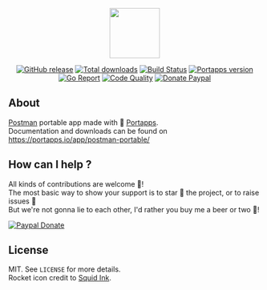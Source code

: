 <p align="center"><a href="https://portapps.io/app/postman-portable/" target="_blank"><img width="100" src="https://github.com/portapps/postman-portable/blob/master/res/papp.png"></a></p>

<p align="center">
  <a href="https://portapps.io/app/postman-portable/#download"><img src="https://img.shields.io/github/release/portapps/postman-portable.svg?style=flat-square" alt="GitHub release"></a>
  <a href="https://portapps.io/app/postman-portable/#download"><img src="https://img.shields.io/github/downloads/portapps/postman-portable/total.svg?style=flat-square" alt="Total downloads"></a>
  <a href="https://travis-ci.com/portapps/postman-portable"><img src="https://img.shields.io/travis/com/portapps/postman-portable/master.svg?style=flat-square" alt="Build Status"></a>
  <a href="https://github.com/portapps/portapps"><img src="https://img.shields.io/badge/portapps-1.21.0-479fdb.svg?style=flat-square" alt="Portapps version"></a>
  <a href="https://goreportcard.com/report/github.com/portapps/postman-portable"><img src="https://goreportcard.com/badge/github.com/portapps/postman-portable?style=flat-square" alt="Go Report"></a>
  <a href="https://www.codacy.com/app/portapps/postman-portable"><img src="https://img.shields.io/codacy/grade/0ce1a298009f4f5db651908ec65f88e8.svg?style=flat-square" alt="Code Quality"></a>
  <a href="https://www.paypal.com/cgi-bin/webscr?cmd=_s-xclick&hosted_button_id=WQD7AQGPDEPSG"><img src="https://img.shields.io/badge/donate-paypal-7057ff.svg?style=flat-square" alt="Donate Paypal"></a>
</p>

## About

[Postman](https://www.getpostman.com/) portable app made with 🚀 [Portapps](https://portapps.io).<br />
Documentation and downloads can be found on https://portapps.io/app/postman-portable/

## How can I help ?

All kinds of contributions are welcome :raised_hands:!<br />
The most basic way to show your support is to star :star2: the project, or to raise issues :speech_balloon:<br />
But we're not gonna lie to each other, I'd rather you buy me a beer or two :beers:!

[![Paypal Donate](https://portapps.io/img/paypal-donate.png)](https://www.paypal.com/cgi-bin/webscr?cmd=_s-xclick&hosted_button_id=WQD7AQGPDEPSG)

## License

MIT. See `LICENSE` for more details.<br />
Rocket icon credit to [Squid Ink](http://thesquid.ink).
